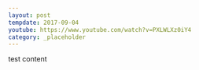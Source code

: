 ```yaml
---
layout: post
tempdate: 2017-09-04
youtube: https://www.youtube.com/watch?v=PXLWLXz0iY4
category: _placeholder
---
```

test content